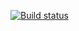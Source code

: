 [![Build status](https://ci.appveyor.com/api/projects/status/bq5pyj282wykpwcj?svg=true)](https://ci.appveyor.com/project/AnastasiiaKorch/ahj-form-5)
